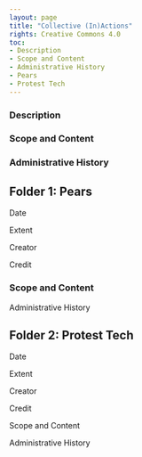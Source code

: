 ```yaml
---
layout: page
title: "Collective (In)Actions"
rights: Creative Commons 4.0
toc:
- Description
- Scope and Content
- Administrative History
- Pears
- Protest Tech
---
```


### Description

### Scope and Content

### Administrative History

## Folder 1: Pears

Date

Extent

Creator

Credit

### Scope and Content

Administrative History

## Folder 2: Protest Tech

Date

Extent

Creator

Credit

Scope and Content

Administrative History